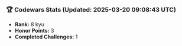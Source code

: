### 🏆 Codewars Stats (Updated: 2025-03-20 09:08:43 UTC)

- **Rank:** 8 kyu
- **Honor Points:** 3
- **Completed Challenges:** 1
